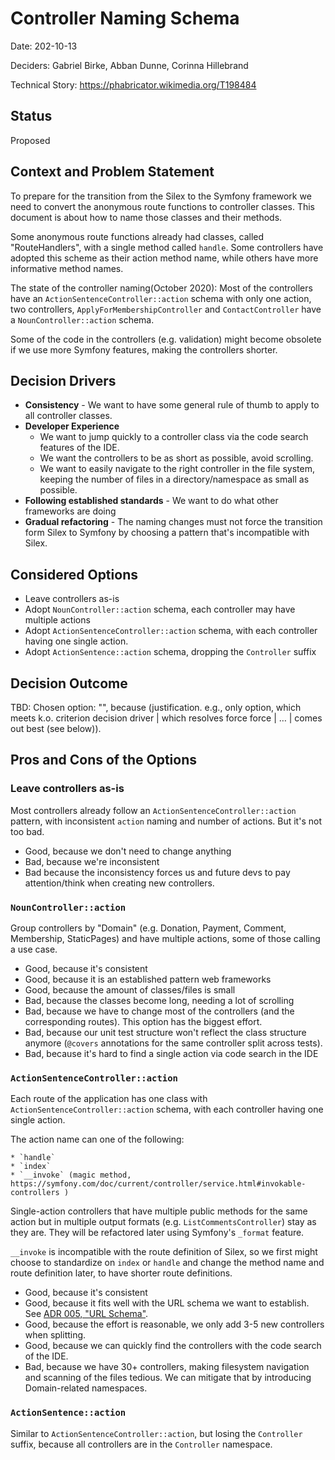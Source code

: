 # Controller Naming Schema

Date: 202-10-13

Deciders: Gabriel Birke, Abban Dunne, Corinna Hillebrand

Technical Story: https://phabricator.wikimedia.org/T198484 

## Status

Proposed

## Context and Problem Statement

To prepare for the transition from the Silex to the Symfony framework we need to convert the anonymous route functions to controller classes. This document is about how to name those classes and their methods.

Some anonymous route functions already had classes, called "RouteHandlers", with a single method called `handle`. Some controllers have adopted this scheme as their action method name, while others have more informative method names.

The state of the controller naming(October 2020): Most of the controllers have an `ActionSentenceController::action` schema with only one action, two controllers, `ApplyForMembershipController` and `ContactController` have a ``NounController::action`` schema. 

Some of the code in the controllers (e.g. validation) might become obsolete if we use more Symfony features, making the controllers shorter. 

## Decision Drivers 

* **Consistency** - We want to have some general rule of thumb to apply to all controller classes. 
* **Developer Experience** 
  * We want to jump quickly to a controller class via the code search features of the IDE.
  * We want the controllers to be as short as possible, avoid scrolling. 
  * We want to easily navigate to the right controller in the file system, keeping the number of files in a directory/namespace as small as possible.
* **Following established standards** - We want to do what other frameworks are doing
* **Gradual refactoring** - The naming changes must not force the transition form Silex to Symfony by choosing a pattern that's incompatible with Silex.

## Considered Options

* Leave controllers as-is
* Adopt `NounController::action` schema, each controller may have multiple actions
* Adopt `ActionSentenceController::action` schema, with each controller having one single action.
* Adopt `ActionSentence::action` schema, dropping the `Controller` suffix

## Decision Outcome

TBD: Chosen option: "", because (justification. e.g., only option, which meets k.o. criterion decision driver | which resolves force force | … | comes out best (see below)).


## Pros and Cons of the Options <!-- optional -->

### Leave controllers as-is

Most controllers already follow an `ActionSentenceController::action` pattern, with inconsistent `action` naming and number of actions. But it's not too bad.

* Good, because we don't need to change anything
* Bad, because we're inconsistent 
* Bad because the inconsistency forces us and future devs to pay attention/think when creating new controllers.

### `NounController::action` 

Group controllers by "Domain" (e.g. Donation, Payment, Comment, Membership, StaticPages) and have multiple actions, some of those calling a use case.  

* Good, because it's consistent
* Good, because it is an established pattern web frameworks 
* Good, because the amount of classes/files is small
* Bad, because the classes become long, needing a lot of scrolling
* Bad, because we have to change most of the controllers (and the corresponding routes). This option has the biggest effort.
* Bad, because our unit test structure won't reflect the class structure anymore (`@covers` annotations for the same controller split across tests).
* Bad, because it's hard to find a single action via code search in the IDE

### `ActionSentenceController::action`

Each route of the application has one class with `ActionSentenceController::action` schema, with each controller having one single action.
 
The action name can one of the following:

    * `handle`
    * `index`
    * `__invoke` (magic method, https://symfony.com/doc/current/controller/service.html#invokable-controllers )

Single-action controllers that have multiple public methods for the same action but in multiple output formats (e.g. `ListCommentsController`) stay as they are. They will be refactored later using Symfony's `_format` feature.

`__invoke` is incompatible with the route definition of Silex, so we first might choose to standardize on `index` or `handle` and change the method name and route definition later, to have shorter route definitions.  

* Good, because it's consistent
* Good, because it fits well with the URL schema we want to establish. See [ADR 005, "URL Schema"](005_URL_Schema.md).
* Good, because the effort is reasonable, we only add 3-5 new controllers when splitting.
* Good, because we can quickly find the controllers with the code search of the IDE.
* Bad, because we have 30+ controllers, making filesystem navigation and scanning of the files tedious. We can mitigate that by introducing Domain-related namespaces.

### `ActionSentence::action`

Similar to `ActionSentenceController::action`, but losing the `Controller` suffix, because all controllers are in the `Controller` namespace.